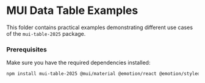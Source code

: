 # MUI Data Table Examples

This folder contains practical examples demonstrating different use cases of the `mui-table-2025` package.

### Prerequisites

Make sure you have the required dependencies installed:

```bash
npm install mui-table-2025 @mui/material @emotion/react @emotion/styled @mui/icons-material
```
